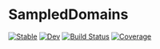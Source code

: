 # SampledDomains

[![Stable](https://img.shields.io/badge/docs-stable-blue.svg)](https://olejorik.github.io/SampledDomains.jl/stable)
[![Dev](https://img.shields.io/badge/docs-dev-blue.svg)](https://olejorik.github.io/SampledDomains.jl/dev)
[![Build Status](https://github.com/olejorik/SampledDomains.jl/workflows/CI/badge.svg)](https://github.com/olejorik/SampledDomains.jl/actions)
[![Coverage](https://codecov.io/gh/olejorik/SampledDomains.jl/branch/master/graph/badge.svg)](https://codecov.io/gh/olejorik/SampledDomains.jl)
